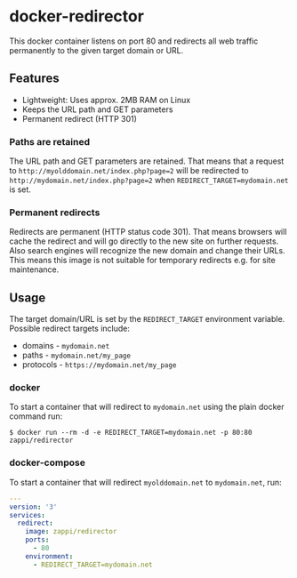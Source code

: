 # docker-redirector

This docker container listens on port 80 and redirects all web traffic permanently to the given target domain or URL.

## Features

* Lightweight: Uses approx. 2MB RAM on Linux
* Keeps the URL path and GET parameters
* Permanent redirect (HTTP 301)

### Paths are retained

The URL path and GET parameters are retained. That means that a request to
`http://myolddomain.net/index.php?page=2` will be redirected to
`http://mydomain.net/index.php?page=2` when `REDIRECT_TARGET=mydomain.net` is
set.

### Permanent redirects

Redirects are permanent (HTTP status code 301). That means browsers will cache
the redirect and will go directly to the new site on further requests. Also
search engines will recognize the new domain and change their URLs. This means
this image is not suitable for temporary redirects e.g. for site maintenance.

## Usage

The target domain/URL is set by the `REDIRECT_TARGET` environment variable.
Possible redirect targets include:

* domains - `mydomain.net`
* paths - `mydomain.net/my_page`
* protocols - `https://mydomain.net/my_page`

### docker

To start a container that will redirect to `mydomain.net` using the plain docker command run:

```console
$ docker run --rm -d -e REDIRECT_TARGET=mydomain.net -p 80:80 zappi/redirector
```

### docker-compose

To start a container that will redirect `myolddomain.net` to `mydomain.net`, run:

```yaml
---
version: '3'
services:
  redirect:
    image: zappi/redirector
    ports:
      - 80
    environment:
      - REDIRECT_TARGET=mydomain.net
```
